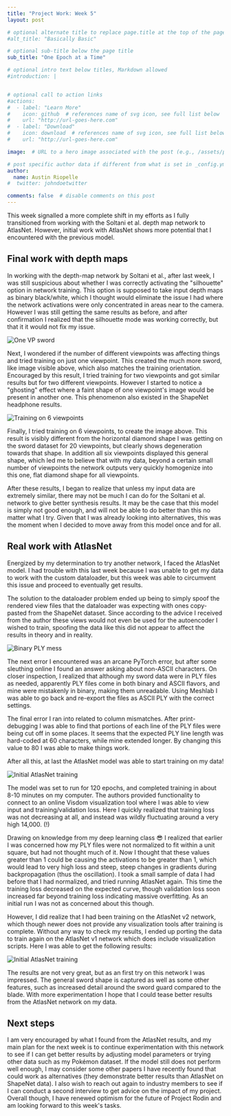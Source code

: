 ```yaml
---
title: "Project Work: Week 5"
layout: post

# optional alternate title to replace page.title at the top of the page
#alt_title: "Basically Basic"

# optional sub-title below the page title
sub_title: "One Epoch at a Time"

# optional intro text below titles, Markdown allowed
#introduction: |


# optional call to action links
#actions:
#  - label: "Learn More"
#    icon: github  # references name of svg icon, see full list below
#    url: "http://url-goes-here.com"
#  - label: "Download"
#    icon: download  # references name of svg icon, see full list below
#    url: "http://url-goes-here.com"

image:  # URL to a hero image associated with the post (e.g., /assets/page-pic.jpg)

# post specific author data if different from what is set in _config.yml
author:
  name: Austin Riopelle
#  twitter: johndoetwitter

comments: false  # disable comments on this post
---
```

This week signalled a more complete shift in my efforts as I fully transitioned from working with the Soltani et al. depth map network to AtlasNet. However, initial work with AtlasNet shows more potential that I encountered with the previous model.

## Final work with depth maps

In working with the depth-map network by Soltani et al., after last week, I was still suspicious about whether I was correctly activating the "silhouette" option in network training. This option is supposed to take input depth maps as binary black/white, which I thought would eliminate the issue I had where the network activations were only concentrated in areas near to the camera. However I was still getting the same results as before, and after confirmation I realized that the silhouette mode was working correctly, but that it it would not fix my issue.

![One VP sword](http://project-rodin.org/pics/dagger.png)

Next, I wondered if the number of different viewpoints was affecting things and tried training on just one viewpoint. This created the much more sword, like image visible above, which also matches the training orientation. Encouraged by this result, I tried training for two viewpoints and got similar results but for two different viewpoints. However I started to notice a "ghosting" effect where a faint shape of one viewpoint's image would be present in another one. This phenomenon also existed in the ShapeNet headphone results.

![Training on 6 viewpoints](http://project-rodin.org/pics/stub.png)

Finally, I tried training on 6 viewpoints, to create the image above. This result is visibly different from the horizontal diamond shape I was getting on the sword dataset for 20 viewpoints, but clearly shows degeneration towards that shape. In addition all six viewpoints displayed this general shape, which led me to believe that with my data, beyond a certain small number of viewpoints the network outputs very quickly homogenize into this one, flat diamond shape for all viewpoints.

After these results, I began to realize that unless my input data are extremely similar, there may not be much I can do for the Soltani et al. network to give better synthesis results. It may be the case that this model is simply not good enough, and will not be able to do better than this no matter what I try. Given that I was already looking into alternatives, this was the moment when I decided to move away from this model once and for all.

## Real work with AtlasNet

Energized by my determination to try another network, I faced the AtlasNet model. I had trouble with this last week because I was unable to get my data to work with the custom dataloader, but this week was able to circumvent this issue and proceed to eventually get results.

The solution to the dataloader problem ended up being to simply spoof the rendered view files that the dataloader was expecting with ones copy-pasted from the ShapeNet dataset. Since according to the advice I received from the author these views would not even be used for the autoencoder I wished to train, spoofing the data like this did not appear to affect the results in theory and in reality.

![Binary PLY mess](http://project-rodin.org/pics/binary.png)

The next error I encountered was an arcane PyTorch error, but after some sleuthing online I found an answer asking about non-ASCII characters. On closer inspection, I realized that although my sword data were in PLY files as needed, apparently PLY files come in both binary and ASCII flavors, and mine were mistakenly in binary, making them unreadable. Using Meshlab I was able to go back and re-export the files as ASCII PLY with the correct settings.

The final error I ran into related to column mismatches. After print-debugging I was able to find that portions of each line of the PLY files were being cut off in some places. It seems that the expected PLY line length was hard-coded at 60 characters, while mine extended longer. By changing this value to 80 I was able to make things work.

After all this, at last the AtlasNet model was able to start training on my data!

![Initial AtlasNet training](http://project-rodin.org/pics/visdom1.png)

The model was set to run for 120 epochs, and completed training in about 8-10 minutes on my computer. The authors provided functionality to connect to an online Visdom visualization tool where I was able to view input and training/validation loss. Here I quickly realized that training loss was not decreasing at all, and instead was wildly fluctuating around a very high 14,000. (!)

Drawing on knowledge from my deep learning class 😎 I realized that earlier I was concerned how my PLY files were not normalized to fit within a unit square, but had not thought much of it. Now I thought that these values greater than 1 could be causing the activations to be greater than 1, which would lead to very high loss and steep, steep changes in gradients during backpropagation (thus the oscillation). I took a small sample of data I had before that I had normalized, and tried running AtlasNet again. This time the training loss decreased on the expected curve, though validation loss soon increased far beyond training loss indicating massive overfitting. As an initial run I was not as concerned about this though.

However, I did realize that I had been training on the AtlasNet v2 network, which though newer does not provide any visualization tools after training is complete. Without any way to check my results, I ended up porting the data to train again on the AtlasNet v1 network which does include visualization scripts. Here I was able to get the following results:

![Initial AtlasNet training](http://project-rodin.org/pics/atlas-swords.png)

The results are not very great, but as an first try on this network I was impressed. The general sword shape is captured as well as some other features, such as increased detail around the sword guard compared to the blade. With more experimentation I hope that I could tease better results from the AtlasNet network on my data.

## Next steps

I am very encouraged by what I found from the AtlasNet results, and my main plan for the next week is to continue experimentation with this network to see if I can get better results by adjusting model parameters or trying other data such as my Pokémon dataset. If the model still does not perform well enough, I may consider some other papers I have recently found that could work as alternatives (they demonstrate better results than AtlasNet on ShapeNet data). I also wish to reach out again to industry members to see if I can conduct a second interview to get advice on the impact of my project. Overall though, I have renewed optimism for the future of Project Rodin and am looking forward to this week's tasks.
